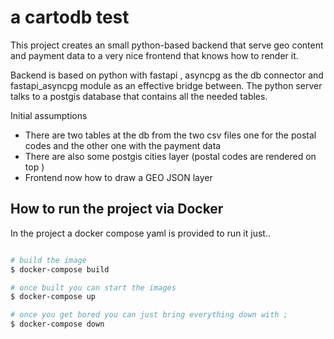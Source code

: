 # a cartodb test 
This project creates an small python-based backend that serve geo content and payment data to a very nice frontend that knows how to render it.

Backend is based on python with fastapi , asyncpg as the db connector and fastapi_asyncpg module as an effective bridge between.
The python server talks to a postgis database that contains all the needed tables.

Initial assumptions
* There are two tables at the db from the two csv files one for the postal codes and the other one with the payment data
* There are also some postgis cities layer (postal codes are rendered on top )
* Frontend now how to draw a GEO JSON layer

## How to run the project via Docker
In the project a docker compose yaml is provided to run it just..

```bash

# build the image
$ docker-compose build

# once built you can start the images
$ docker-compose up 

# once you get bored you can just bring everything down with ;
$ docker-compose down 
```


